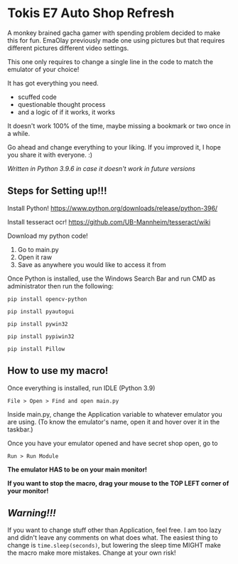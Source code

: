 # Tokis E7 Auto Shop Refresh
 A monkey brained gacha gamer with spending problem decided to make this for fun.
 EmaOlay previously made one using pictures but that requires different pictures
 different video settings.
 
 This one only requires to change a single line in the code to match the emulator
 of your choice!
 
 It has got everything you need.
  - scuffed code
  - questionable thought process
  - and a logic of if it works, it works
 
 It doesn't work 100% of the time, maybe missing a bookmark or two once in a while.
 
 Go ahead and change everything to your liking. If you improved it, I hope you share
 it with everyone. :)
 
*Written in Python 3.9.6 in case it doesn't work in future versions*

Steps for Setting up!!!
-
Install Python!
https://www.python.org/downloads/release/python-396/

Install tesseract ocr!
https://github.com/UB-Mannheim/tesseract/wiki

Download my python code!
1. Go to main.py
2. Open it raw
3. Save as anywhere you would like to access it from

Once Python is installed, use the Windows Search Bar and run CMD as administrator then run the following:

`pip install opencv-python`

`pip install pyautogui`

`pip install pywin32`

`pip install pypiwin32`

`pip install Pillow`

How to use my macro!
-
Once everything is installed, run IDLE (Python 3.9)

`File > Open > Find and open main.py`

Inside main.py, change the Application variable to whatever emulator you are using.
(To know the emulator's name, open it and hover over it in the taskbar.)

Once you have your emulator opened and have secret shop open, go to 

`Run > Run Module`

**The emulator HAS to be on your main monitor!**

**If you want to stop the macro, drag your mouse to the TOP LEFT corner of your monitor!**

*Warning!!!*
-

If you want to change stuff other than Application, feel free. I am too lazy and didn't leave any comments on what does
what. The easiest thing to change is `time.sleep(seconds)`, but lowering the sleep time MIGHT make the macro make more 
mistakes. Change at your own risk!